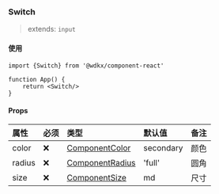 ### Switch

> extends: `input`

<Preview></Preview>

#### 使用

```tsx
import {Switch} from '@wdkx/component-react'

function App() {
    return <Switch/>
}
```

#### Props

属性|必须|类型|默认值|备注
:---|:---|:---|:---|:---
color|❌|[ComponentColor](/types#ComponentProps-color)|secondary|颜色
radius|❌|[ComponentRadius](/types#ComponentProps-radius)|'full'|圆角
size|❌|[ComponentSize](/types#ComponentProps-size)|md|尺寸
